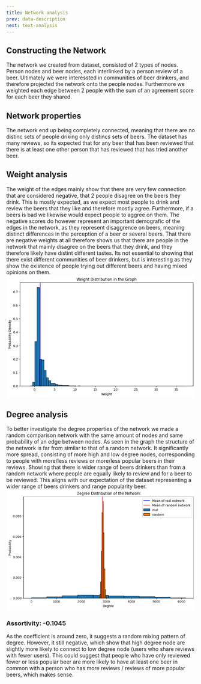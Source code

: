 ```yaml
---
title: Network analysis
prev: data-description
next: text-analysis
---
```


## **Constructing the Network**
The network we created from dataset, consisted of 2 types of nodes. Person nodes and beer nodes, each interlinked by a person review of a beer. Ultimately we were interessted in communities of beer drinkers, and therefore projected the network onto the people nodes. Furthermore we weighted each edge between 2 people with the sum of an agreement score for each beer they shared.

## **Network properties**
The network end up being completely connected, meaning that there are no distinc sets of people driking only distincs sets of beers. The dataset has many reviews, so its expected that for any beer that has been reviewed that there is at least one other person that has reviewed that has tried another beer. 


## **Weight analysis**
The weight of the edges mainly show that there are very few connection that are considered negative, that 2 people disagree on the beers they drink. This is mostly expected, as we expect most people to drink and review the beers that they like and therefore mostly agree. Furthermore, if a beers is bad we likewise would expect people to aggree on them. The negative scores do however represent an important demografic of the edges in the network, as they represent disaggrence on beers, meaning distinct differences in the perception of a beer or several beers. That there are negative weights at all therefore shows us that there are people in the network that mainly disagree on the beers that they drink, and they therefore likely have distint different tastes. Its not essential to showing that there exist different communities of beer drinkers, but is interesting as they show the existence of people trying out different beers and having mixed opinions on them.
![Graph weight distribution](/images/weight.png)

## **Degree analysis**
To better investigate the degree properties of the network we made a random comparison network with the same amount of nodes and same probability of an edge between nodes. As seen in the graph the structure of the network is far from similar to that of a random network. It significantly more spread, consisting of more high and low degree nodes, corresponding to people with more/less reviews or more/less popular beers in their reviews. Showing that there is wider range of beers drinkers than from a random network where people are equally likely to review and for a beer to be reviewed. This aligns with our expectation of the dataset representing a wider range of beers drinkers and range popularity beer. 
![Graph degree distribution](/images/degree.png)
### **Assortivity: -0.1045**
As the coefficient is around zero, it suggests a random mixing pattern of degree. However, it still negative, which show that high degree node are slightly more likely to connect to low degree node (users who share reviews with fewer users). This could suggest that people who have only reviewed fewer or less popular beer are more likely to have at least one beer in common with a person who has more reviews / reviews of more popular beers, which makes sense.
